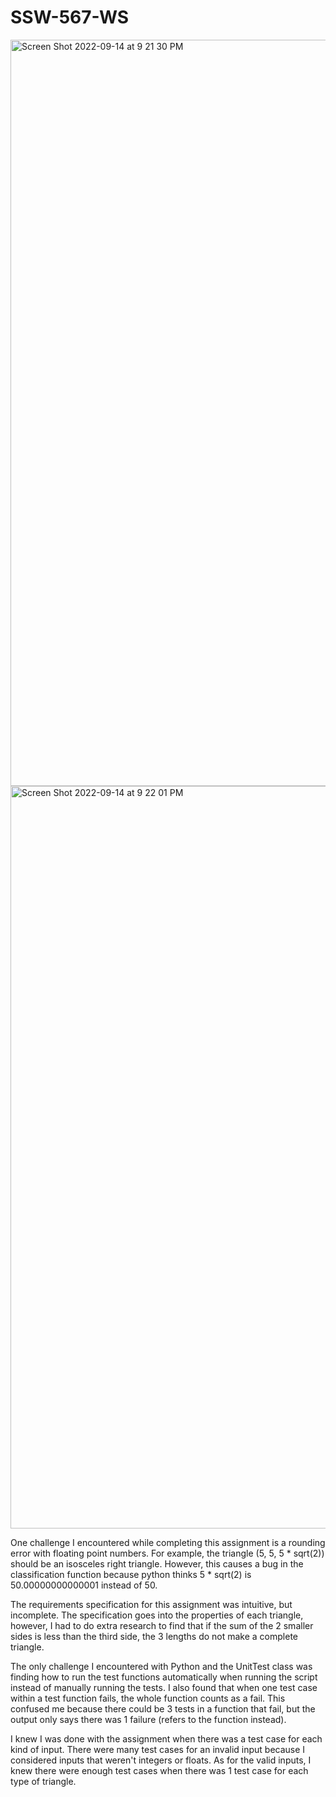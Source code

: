 # SSW-567-WS

<img width="1194" alt="Screen Shot 2022-09-14 at 9 21 30 PM" src="https://user-images.githubusercontent.com/42434419/190292536-a6b631e7-f773-493a-82e4-fe316417474e.png">

<img width="1188" alt="Screen Shot 2022-09-14 at 9 22 01 PM" src="https://user-images.githubusercontent.com/42434419/190292571-a2c4da81-7cee-4918-b9f1-1b2f7ad10272.png">

One challenge I encountered while completing this assignment is a rounding error with floating point numbers. For example, the triangle (5, 5, 5 * sqrt(2)) should be an isosceles right triangle. However, this causes a bug in the classification function because python thinks 5 * sqrt(2) is 50.00000000000001 instead of 50.

The requirements specification for this assignment was intuitive, but incomplete. The specification goes into the properties of each triangle, however, I had to do extra research to find that if the sum of the 2 smaller sides is less than the third side, the 3 lengths do not make a complete triangle.

The only challenge I encountered with Python and the UnitTest class was finding how to run the test functions automatically when running the script instead of manually running the tests. I also found that when one test case within a test function fails, the whole function counts as a fail. This confused me because there could be 3 tests in a function that fail, but the output only says there was 1 failure (refers to the function instead).

I knew I was done with the assignment when there was a test case for each kind of input. There were many test cases for an invalid input because I considered inputs that weren't integers or floats. As for the valid inputs, I knew there were enough test cases when there was 1 test case for each type of triangle.
